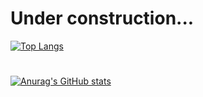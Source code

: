 # Under construction...
[![Top Langs](https://github-readme-stats.vercel.app/api/top-langs/?username=diegojunio&layout=compact)](https://github.com/diegojunio/github-readme-stats)
#
[![Anurag's GitHub stats](https://github-readme-stats.vercel.app/api?username=diegojunio&show_icons=true&theme=radical)](https://github.com/diegojunio/github-readme-stats) 

